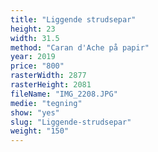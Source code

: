 ```yaml
---
title: "Liggende strudsepar"
height: 23
width: 31.5
method: "Caran d'Ache på papir"
year: 2019
price: "800"
rasterWidth: 2877
rasterHeight: 2081
fileName: "IMG_2208.JPG"
medie: "tegning"
show: "yes"
slug: "Liggende-strudsepar"
weight: "150"
---
```

